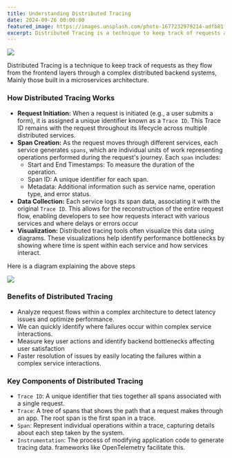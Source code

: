 ```yaml
---
title: Understanding Distributed Tracing
date: 2024-09-26 00:00:00
featured_image: https://images.unsplash.com/photo-1677232979214-adfb81fd26c0
excerpt: Distributed Tracing is a technique to keep track of requests as they flow from the frontend layers through a complex distributed backend systems, Mainly those built in a microservices architecture.
---
```


![](https://images.unsplash.com/photo-1677232979214-adfb81fd26c0)

Distributed Tracing is a technique to keep track of requests as they flow from the frontend layers through a complex distributed backend systems, Mainly those built in a microservices architecture.


### How Distributed Tracing Works

- **Request Initiation:** When a request is initiated (e.g., a user submits a form), it is assigned a unique identifier known as a `Trace ID`. This Trace ID remains with the request throughout its lifecycle across multiple distributed services.
- **Span Creation:** As the request moves through different services, each service generates `spans`, which are individual units of work representing operations performed during the request's journey. Each `span` includes:
    * Start and End Timestamps: To measure the duration of the operation.
    * Span ID: A unique identifier for each span.
    * Metadata: Additional information such as service name, operation type, and error status.
- **Data Collection:** Each service logs its span data, associating it with the original `Trace ID`. This allows for the reconstruction of the entire request flow, enabling developers to see how requests interact with various services and where delays or errors occur
- **Visualization:** Distributed tracing tools often visualize this data using diagrams. These visualizations help identify performance bottlenecks by showing where time is spent within each service and how services interact.

Here is a diagram explaining the above steps

![](/images/blog/tracing_1.png)


### Benefits of Distributed Tracing

- Analyze request flows within a complex architecture to detect latency issues and optimize performance.
- We can quickly identify where failures occur within complex service interactions.
- Measure key user actions and identify backend bottlenecks affecting user satisfaction
- Faster resolution of issues by easily locating the failures within a complex service interactions.


### Key Components of Distributed Tracing

- `Trace ID`: A unique identifier that ties together all spans associated with a single request.
- `Trace`: A tree of spans that shows the path that a request makes through an app. The root span is the first span in a trace.
- `Span`: Represent individual operations within a trace, capturing details about each step taken by the system.
- `Instrumentation`: The process of modifying application code to generate tracing data. frameworks like OpenTelemetry facilitate this.
